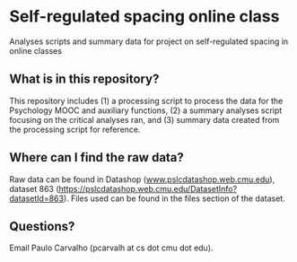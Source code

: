 # Self-regulated spacing online class
Analyses scripts and summary data for project on self-regulated spacing in online classes
 
## What is in this repository?
This repository includes (1) a processing script to process the data for the Psychology MOOC and auxiliary functions, (2) a summary analyses script focusing on the critical analyses ran, and (3) summary data created from the processing script for reference.

## Where can I find the raw data?
Raw data can be found in Datashop (www.pslcdatashop.web.cmu.edu), dataset 863 (https://pslcdatashop.web.cmu.edu/DatasetInfo?datasetId=863). Files used can be found in the files section of the dataset.

## Questions?
Email Paulo Carvalho (pcarvalh at cs dot cmu dot edu).
